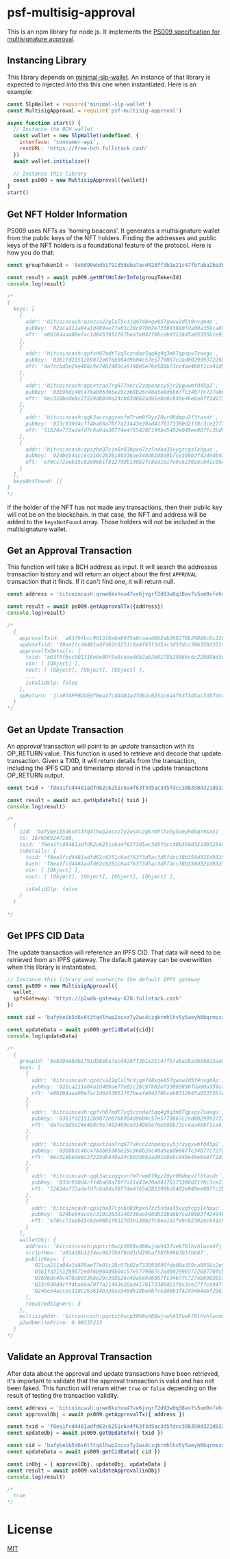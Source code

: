 # psf-multisig-approval

This is an npm library for node.js. It implements the [PS009 specification for multisignature approval](https://github.com/Permissionless-Software-Foundation/specifications/blob/master/ps009-multisig-approval.md).

## Instancing Library
This library depends on [minimal-slp-wallet](https://www.npmjs.com/package/minimal-slp-wallet). An instance of that library is expected to injected into this this one when instantiated. Here is an example:

```javascript
const SlpWallet = require('minimal-slp-wallet')
const MultisigApproval = require('psf-multisig-approval')

async function start() {
  // Instance the BCH wallet
  const wallet = new SlpWallet(undefined, {
    interface: 'consumer-api',
    restURL: 'https://free-bch.fullstack.cash'
  })
  await wallet.initialize()

  // Instance this library
  const ps009 = new MultisigApproval({wallet})
}
start()
```

## Get NFT Holder Information
PS009 uses NFTs as 'homing beacons'. It generates a multisignature wallet from the public keys of the NFT holders. Finding the addresses and public keys of the NFT holders is a foundational feature of the protocol. Here is how you do that:

```javascript
const groupTokenId = '8e8d90ebdb1791d58eba7acd428ff3b1e21c47fb7aba2ba3b5b815aa0fe7d6d5'

const result = await ps009.getNftHolderInfo(groupTokenId)
console.log(result)

/*
{
  keys: [
    {
      addr: 'bitcoincash:qz4zsa22glal5c4jqm748xge657gwuw2d5t9nvg64p',
      pubKey: '021ca211a04a1d489ae77e01c28c97b02e733893890fda00a359ca8956c2e0d259',
      nft: 'e86164aaa06efac1d6453951f67beafe042f0bceb9312845a95355b1e93aa846'
    },
    {
      addr: 'bitcoincash:qpfvh07mdt7yq5czndaz5qq4g9q3m87qpspy7xaxgu',
      pubKey: '0361fd21512b9072e8f6b984d9b04c57e5779867c2ad002999372268770fcb2674',
      nft: 'da7ccbd5e24e468c9e7402489ca9148b5e76e588b73cc4aa4bbf1ca41d5808ab'
    },
    {
      addr: 'bitcoincash:qpsxtzaa7rg677akcc2znpenpsy5jr2ygywmfd45p2',
      pubKey: '03b9bdc40c478ab0536be29c368b26c48a5e8d6867fc34b77c727ab690365aae91',
      nft: '0ec318bede8c2f229db840a24cb63d662ad91e8e6c840e46e6a8ff2d173049ce'
    },
    {
      addr: 'bitcoincash:qqk3aczzggvxnfm7rwm0f9yz20yr00dmpv2f3tasdr',
      pubKey: '033c930d4cff4ba68a70f7a21443e20ad4176173380d21f8c3ce27f7ce947f3246',
      nft: '51624e772adafd7c6a9da38774e4f654282199bd5402e049ee087fc2bd900882'
    },
    {
      addr: 'bitcoincash:qpszha37cjn6n83hpxn7zz5ndaa35vygtcgslxhpuc',
      pubKey: '024be54accec310c2636140336ae548d610ba9b7ce300b3f42494b4a6f2963731f',
      nft: 'e70cc72eeb15c82e96b1f8127d3b138b2fc8ea101fe9c62302ec641c05d4b97d'
    }
  ],
  keysNotFound: []
}
*/
```

If the holder of the NFT has not made any transactions, then their public key will not be on the blockchain. In that case, the NFT and address will be added to the `keysNotFound` array. Those holders will not be included in the multisignature wallet.

## Get an Approval Transaction
This function will take a BCH address as input. It will search the addresses transaction history and will return an object about the first `APPROVAL` transaction that it finds. If it can't find one, it will return null.

```javascript
const address = 'bitcoincash:qrwe6kxhvu47ve6jvgrf2d93w0q38av7s5xm9xfehr'

const result = await ps009.getApprovalTx({address})
console.log(result)

/*
  {
    approvalTxid: 'a63f9fbcc901316e6e89f5a8caaad6b2ab268278b29866c6c22088bd3ab93900',
    updateTxid: 'f8ea1fcd4481adfd62c6251c6a4f63f3d5ac3d5fdcc38b350d321d93254df65f',
    approvalTxDetails: {
      txid: 'a63f9fbcc901316e6e89f5a8caaad6b2ab268278b29866c6c22088bd3ab93900',
      vin: [ [Object] ],
      vout: [ [Object], [Object], [Object] ],
      ...
      isValidSlp: false
    },
    opReturn: 'j\x07APPROVE@f8ea1fcd4481adfd62c6251c6a4f63f3d5ac3d5fdcc38b350d321d93254df65f'
  }
*/
```

## Get an Update Transaction

An *approval* transaction will point to an *update* transaction with its OP_RETURN value. This function is used to retrieve and decode that update transaction. Given a TXID, it will return details from the transaction, including the IPFS CID and timestamp stored in the update transactions OP_RETURN output.

```javascript
const txid = 'f8ea1fcd4481adfd62c6251c6a4f63f3d5ac3d5fdcc38b350d321d93254df65f'

const result = await uut.getUpdateTx({ txid })
console.log(result)

/*
  {
    cid: 'bafybeib5d6s6t3tq4lhwp2ocvz7y2ws4czgkrmhlhv5y5aeyh6bqrmsxxi',
    ts: 1676560247168,
    txid: 'f8ea1fcd4481adfd62c6251c6a4f63f3d5ac3d5fdcc38b350d321d93254df65f',
    txDetails: {
      txid: 'f8ea1fcd4481adfd62c6251c6a4f63f3d5ac3d5fdcc38b350d321d93254df65f',
      hash: 'f8ea1fcd4481adfd62c6251c6a4f63f3d5ac3d5fdcc38b350d321d93254df65f',
      vin: [ [Object] ],
      vout: [ [Object], [Object], [Object], [Object] ],
      ...
      isValidSlp: false
    }
  }

*/
```

## Get IPFS CID Data

The update transaction will reference an IPFS CID. That data will need to be retrieved from an IPFS gateway. The default gateway can be overwritten when this library is instantiated.

```javascript
// Instance this library and overwrite the default IPFS gateway
const ps009 = new MultisigApproval({
  wallet,
  ipfsGateway: 'https://p2wdb-gateway-678.fullstack.cash'
})

const cid = 'bafybeib5d6s6t3tq4lhwp2ocvz7y2ws4czgkrmhlhv5y5aeyh6bqrmsxxi'

const updateData = await ps009.getCidData({cid})
console.log(updateData)

/*
  {
    groupId: '8e8d90ebdb1791d58eba7acd428ff3b1e21c47fb7aba2ba3b5b815aa0fe7d6d5',
    keys: [
      {
        addr: 'bitcoincash:qz4zsa22glal5c4jqm748xge657gwuw2d5t9nvg64p',
        pubKey: '021ca211a04a1d489ae77e01c28c97b02e733893890fda00a359ca8956c2e0d259',
        nft: 'e86164aaa06efac1d6453951f67beafe042f0bceb9312845a95355b1e93aa846'
      },
      {
        addr: 'bitcoincash:qpfvh07mdt7yq5czndaz5qq4g9q3m87qpspy7xaxgu',
        pubKey: '0361fd21512b9072e8f6b984d9b04c57e5779867c2ad002999372268770fcb2674',
        nft: 'da7ccbd5e24e468c9e7402489ca9148b5e76e588b73cc4aa4bbf1ca41d5808ab'
      },
      {
        addr: 'bitcoincash:qpsxtzaa7rg677akcc2znpenpsy5jr2ygywmfd45p2',
        pubKey: '03b9bdc40c478ab0536be29c368b26c48a5e8d6867fc34b77c727ab690365aae91',
        nft: '0ec318bede8c2f229db840a24cb63d662ad91e8e6c840e46e6a8ff2d173049ce'
      },
      {
        addr: 'bitcoincash:qqk3aczzggvxnfm7rwm0f9yz20yr00dmpv2f3tasdr',
        pubKey: '033c930d4cff4ba68a70f7a21443e20ad4176173380d21f8c3ce27f7ce947f3246',
        nft: '51624e772adafd7c6a9da38774e4f654282199bd5402e049ee087fc2bd900882'
      },
      {
        addr: 'bitcoincash:qpszha37cjn6n83hpxn7zz5ndaa35vygtcgslxhpuc',
        pubKey: '024be54accec310c2636140336ae548d610ba9b7ce300b3f42494b4a6f2963731f',
        nft: 'e70cc72eeb15c82e96b1f8127d3b138b2fc8ea101fe9c62302ec641c05d4b97d'
      }
    ],
    walletObj: {
      address: 'bitcoincash:pqntzt6wcp38h8ud68wjnwh437uek76lhvhlwcm4fj',
      scriptHex: 'a91426b12f4ec0627b9f8dd1dd29baf58fb99b7b5fbb87',
      publicKeys: [
        '021ca211a04a1d489ae77e01c28c97b02e733893890fda00a359ca8956c2e0d259',
        '0361fd21512b9072e8f6b984d9b04c57e5779867c2ad002999372268770fcb2674',
        '03b9bdc40c478ab0536be29c368b26c48a5e8d6867fc34b77c727ab690365aae91',
        '033c930d4cff4ba68a70f7a21443e20ad4176173380d21f8c3ce27f7ce947f3246',
        '024be54accec310c2636140336ae548d610ba9b7ce300b3f42494b4a6f2963731f'
      ],
      requiredSigners: 3
    },
    multisigAddr: 'bitcoincash:pqntzt6wcp38h8ud68wjnwh437uek76lhvhlwcm4fj',
    p2wdbWritePrice: 0.08335233
  }
*/
```

## Validate an Approval Transaction
After data about the approval and update transactions have been retrieved, it's important to validate that the approval transaction is valid and has not been faked. This function will return either `true` or `false` depending on the result of testing the transaction validity.

```javascript
const address = 'bitcoincash:qrwe6kxhvu47ve6jvgrf2d93w0q38av7s5xm9xfehr'
const approvalObj = await ps009.getApprovalTx({ address })

const txid = 'f8ea1fcd4481adfd62c6251c6a4f63f3d5ac3d5fdcc38b350d321d93254df65f'
const updateObj = await ps009.getUpdateTx({ txid })

const cid = 'bafybeib5d6s6t3tq4lhwp2ocvz7y2ws4czgkrmhlhv5y5aeyh6bqrmsxxi'
const updateData = await ps009.getCidData({ cid })

const inObj = { approvalObj, updateObj, updateData }
const result = await ps009.validateApproval(inObj)
console.log(result)

/*
  true
*/
```

# License
[MIT](LICENSE.md)
